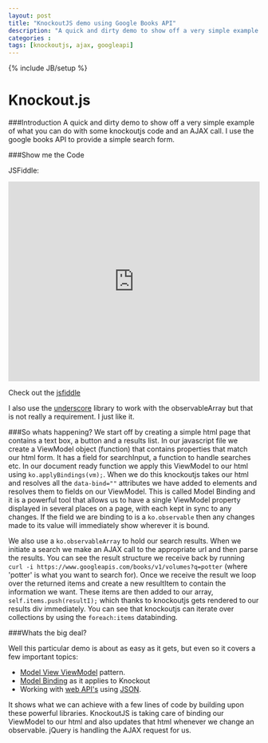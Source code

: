 ```yaml
---
layout: post
title: "KnockoutJS demo using Google Books API"
description: "A quick and dirty demo to show off a very simple example of what you can do with some knockoutjs code and an AJAX call.  I use the google books API to provide a simple search form."
categories : 
tags: [knockoutjs, ajax, googleapi]
---
```

{% include JB/setup %}

Knockout.js
=========

###Introduction
A quick and dirty demo to show off a very simple example of what you can do with some knockoutjs code and an AJAX call.  I use the google books API to provide a simple search form.


###Show me the Code

JSFiddle:
<iframe width="100%" height="400" src="http://jsfiddle.net/SecretDeveloper/d9xfP/embedded/" frameborder="0"> </iframe>

Check out the [jsfiddle](http://jsfiddle.net/SecretDeveloper/d9xfP/embedded/result/)

I also use the [underscore](http://underscorejs.org/) library to work with the observableArray but that is not really a requirement.  I just like it.

###So whats happening?
We start off by creating a simple html page that contains a text box, a button and a results list. In our javascript file we create a ViewModel object (function) that contains properties that match our html form. It has a field for searchInput, a function to handle searches etc.  In our document ready function we apply this ViewModel to our html using `ko.applyBindings(vm);`.  When we do this knockoutjs takes our html and resolves all the `data-bind=""` attributes we have added to elements and resolves them to fields on our ViewModel.  This is called Model Binding and it is a powerful tool that allows us to have a single ViewModel property displayed in several places on a page, with each kept in sync to any changes.  If the field we are binding to is a `ko.observable` then any changes made to its value will immediately show wherever it is bound.

We also use a `ko.observableArray` to hold our search results.  When we initiate a search we make an AJAX call to the appropriate url and then parse the results.  You can see the result structure we receive back by running `curl -i https://www.googleapis.com/books/v1/volumes?q=potter` (where 'potter' is what you want to search for).  Once we receive the result we loop over the returned items and create a new resultItem to contain the information we want.  These items are then added to our array, `self.items.push(resultI);` which thanks to knockoutjs gets rendered to our results div immediately.  You can see that knockoutjs can iterate over collections by using the `foreach:items` databinding. 

###Whats the big deal?

Well this particular demo is about as easy as it gets, but even so it covers a few important topics:
* [Model View ViewModel](http://en.wikipedia.org/wiki/Model_View_ViewModel) pattern. 
* [Model Binding](http://knockoutjs.com/documentation/binding-context.html) as it applies to Knockout
* Working with [web API's](http://en.wikipedia.org/wiki/Web_API) using [JSON](http://en.wikipedia.org/wiki/JSON).
 
It shows what we can achieve with a few lines of code by building upon these powerful libraries.  KnockoutJS is taking care of binding our ViewModel to our html and also updates that html whenever we change an observable. jQuery is handling the AJAX request for us.





